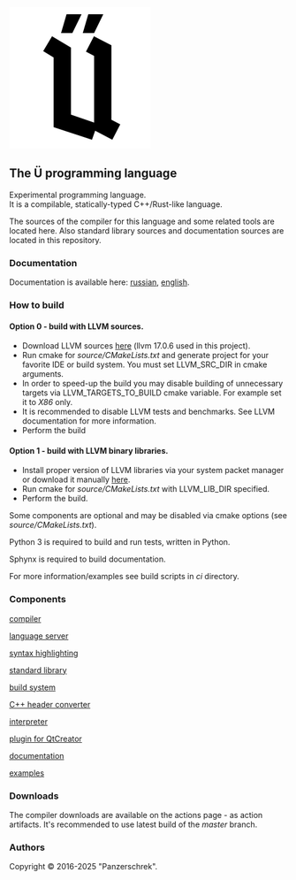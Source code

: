 ![](source/docs/logo-Gebrochene-Grotesk.png)

## The Ü programming language
Experimental programming language.  
It is a compilable, statically-typed C++/Rust-like language.

The sources of the compiler for this language and some related tools are located here.
Also standard library sources and documentation sources are located in this repository.


### Documentation

Documentation is available here: [russian](https://panzerschrek.github.io/U-00DC-Sprache-site/docs/ru/contents.html), [english](https://panzerschrek.github.io/U-00DC-Sprache-site/docs/en/contents.html).


### How to build

#### Option 0 - build with LLVM sources.
* Download LLVM sources [here](https://github.com/llvm/llvm-project/releases/) (llvm 17.0.6 used in this project).
* Run cmake for *source/CMakeLists.txt* and generate project for your favorite IDE or build system. You must set LLVM_SRC_DIR in cmake arguments.
* In order to speed-up the build you may disable building of unnecessary targets via LLVM_TARGETS_TO_BUILD cmake variable. For example set it to *X86* only.
* It is recommended to disable LLVM tests and benchmarks. See LLVM documentation for more information.
* Perform the build

#### Option 1 - build with LLVM binary libraries.
* Install proper version of LLVM libraries via your system packet manager or download it manually [here](https://github.com/llvm/llvm-project/releases/).
* Run cmake for *source/CMakeLists.txt* with LLVM_LIB_DIR specified.
* Perform the build.

Some components are optional and may be disabled via cmake options (see *source/CMakeLists.txt*).

Python 3 is required to build and run tests, written in Python.

Sphynx is required to build documentation.

For more information/examples see build scripts in *ci* directory.


### Components

[compiler](source/compilers_common_lib/README.md)

[language server](source/language_server/README.md)

[syntax highlighting](source/syntax_highlighting/README.md)

[standard library](source/ustlib/README.md)

[build system](source/build_system/README.md)

[C++ header converter](source/cpp_header_converter/README.md)

[interpreter](source/interpreter/README.md)

[plugin for QtCreator](source/qt_creator_plugin/README.md)

[documentation](source/docs/README.md)

[examples](source/examples/README.md)


### Downloads

The compiler downloads are available on the actions page - as action artifacts.
It's recommended to use latest build of the *master* branch.

### Authors
Copyright © 2016-2025 "Panzerschrek".
